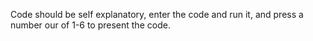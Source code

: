 Code should be self explanatory, enter the code and run it, and press a number our of 1-6 to present the code.
